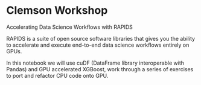 # Clemson Workshop

Accelerating Data Science Workflows with RAPIDS

RAPIDS is a suite of open source software libraries that gives you the ability to accelerate and execute end-to-end data science workflows entirely on GPUs. 

In this notebook we will use cuDF (DataFrame library interoperable with Pandas) and GPU accelerated XGBoost, work through a series of exercises to port and refactor CPU code onto GPU.
